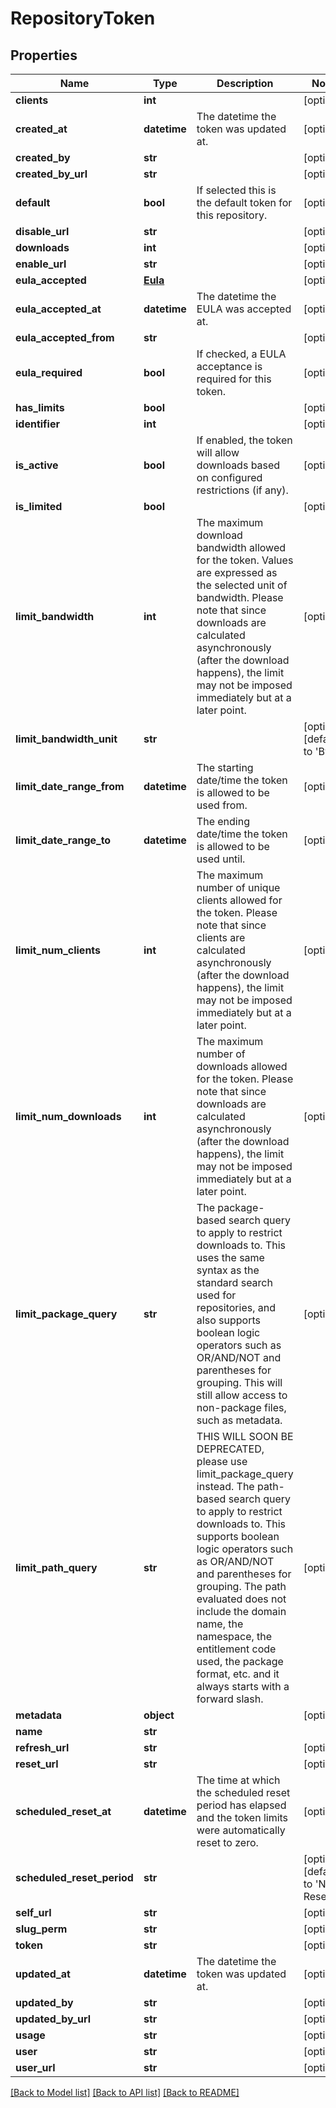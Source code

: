 # RepositoryToken

## Properties
Name | Type | Description | Notes
------------ | ------------- | ------------- | -------------
**clients** | **int** |  | [optional] 
**created_at** | **datetime** | The datetime the token was updated at. | [optional] 
**created_by** | **str** |  | [optional] 
**created_by_url** | **str** |  | [optional] 
**default** | **bool** | If selected this is the default token for this repository. | [optional] 
**disable_url** | **str** |  | [optional] 
**downloads** | **int** |  | [optional] 
**enable_url** | **str** |  | [optional] 
**eula_accepted** | [**Eula**](Eula.md) |  | [optional] 
**eula_accepted_at** | **datetime** | The datetime the EULA was accepted at. | [optional] 
**eula_accepted_from** | **str** |  | [optional] 
**eula_required** | **bool** | If checked, a EULA acceptance is required for this token. | [optional] 
**has_limits** | **bool** |  | [optional] 
**identifier** | **int** |  | [optional] 
**is_active** | **bool** | If enabled, the token will allow downloads based on configured restrictions (if any). | [optional] 
**is_limited** | **bool** |  | [optional] 
**limit_bandwidth** | **int** | The maximum download bandwidth allowed for the token. Values are expressed as the selected unit of bandwidth. Please note that since downloads are calculated asynchronously (after the download happens), the limit may not be imposed immediately but at a later point.  | [optional] 
**limit_bandwidth_unit** | **str** |  | [optional] [default to 'Byte']
**limit_date_range_from** | **datetime** | The starting date/time the token is allowed to be used from. | [optional] 
**limit_date_range_to** | **datetime** | The ending date/time the token is allowed to be used until. | [optional] 
**limit_num_clients** | **int** | The maximum number of unique clients allowed for the token. Please note that since clients are calculated asynchronously (after the download happens), the limit may not be imposed immediately but at a later point. | [optional] 
**limit_num_downloads** | **int** | The maximum number of downloads allowed for the token. Please note that since downloads are calculated asynchronously (after the download happens), the limit may not be imposed immediately but at a later point. | [optional] 
**limit_package_query** | **str** | The package-based search query to apply to restrict downloads to. This uses the same syntax as the standard search used for repositories, and also supports boolean logic operators such as OR/AND/NOT and parentheses for grouping. This will still allow access to non-package files, such as metadata. | [optional] 
**limit_path_query** | **str** | THIS WILL SOON BE DEPRECATED, please use limit_package_query instead. The path-based search query to apply to restrict downloads to. This supports boolean logic operators such as OR/AND/NOT and parentheses for grouping. The path evaluated does not include the domain name, the namespace, the entitlement code used, the package format, etc. and it always starts with a forward slash. | [optional] 
**metadata** | **object** |  | [optional] 
**name** | **str** |  | 
**refresh_url** | **str** |  | [optional] 
**reset_url** | **str** |  | [optional] 
**scheduled_reset_at** | **datetime** | The time at which the scheduled reset period has elapsed and the token limits were automatically reset to zero. | [optional] 
**scheduled_reset_period** | **str** |  | [optional] [default to 'Never Reset']
**self_url** | **str** |  | [optional] 
**slug_perm** | **str** |  | [optional] 
**token** | **str** |  | [optional] 
**updated_at** | **datetime** | The datetime the token was updated at. | [optional] 
**updated_by** | **str** |  | [optional] 
**updated_by_url** | **str** |  | [optional] 
**usage** | **str** |  | [optional] 
**user** | **str** |  | [optional] 
**user_url** | **str** |  | [optional] 

[[Back to Model list]](../README.md#documentation-for-models) [[Back to API list]](../README.md#documentation-for-api-endpoints) [[Back to README]](../README.md)


